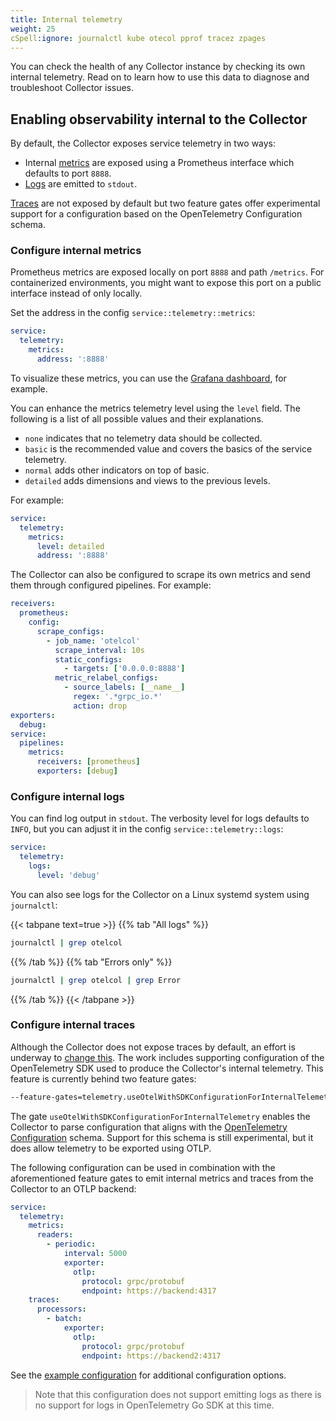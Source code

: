 ```yaml
---
title: Internal telemetry
weight: 25
cSpell:ignore: journalctl kube otecol pprof tracez zpages
---
```


You can check the health of any Collector instance by checking its own internal
telemetry. Read on to learn how to use this data to diagnose and troubleshoot
Collector issues.

## Enabling observability internal to the Collector

By default, the Collector exposes service telemetry in two ways:

- Internal [metrics](#configure-internal-metrics) are exposed using a Prometheus
  interface which defaults to port `8888`.
- [Logs](#configure-internal-logs) are emitted to `stdout`.

[Traces](#configure-internal-traces) are not exposed by default but two feature gates
offer experimental support for a configuration based on the OpenTelemetry
Configuration schema.

### Configure internal metrics

Prometheus metrics are exposed locally on port `8888` and path `/metrics`. For
containerized environments, you might want to expose this port on a public
interface instead of only locally.

Set the address in the config `service::telemetry::metrics`:

```yaml
service:
  telemetry:
    metrics:
      address: ':8888'
```

To visualize these metrics, you can use the
[Grafana dashboard](https://grafana.com/grafana/dashboards/15983-opentelemetry-collector/),
for example.

You can enhance the metrics telemetry level using the `level` field. The
following is a list of all possible values and their explanations.

- `none` indicates that no telemetry data should be collected.
- `basic` is the recommended value and covers the basics of the service
  telemetry.
- `normal` adds other indicators on top of basic.
- `detailed` adds dimensions and views to the previous levels.

For example:

```yaml
service:
  telemetry:
    metrics:
      level: detailed
      address: ':8888'
```

The Collector can also be configured to scrape its own metrics and send them
through configured pipelines. For example:

```yaml
receivers:
  prometheus:
    config:
      scrape_configs:
        - job_name: 'otelcol'
          scrape_interval: 10s
          static_configs:
            - targets: ['0.0.0.0:8888']
          metric_relabel_configs:
            - source_labels: [__name__]
              regex: '.*grpc_io.*'
              action: drop
exporters:
  debug:
service:
  pipelines:
    metrics:
      receivers: [prometheus]
      exporters: [debug]
```

### Configure internal logs

You can find log output in `stdout`. The verbosity level for logs defaults to
`INFO`, but you can adjust it in the config `service::telemetry::logs`:

```yaml
service:
  telemetry:
    logs:
      level: 'debug'
```

You can also see logs for the Collector on a Linux systemd system using
`journalctl`:

{{< tabpane text=true >}} {{% tab "All logs" %}}

```sh
journalctl | grep otelcol
```

{{% /tab %}} {{% tab "Errors only" %}}

```sh
journalctl | grep otelcol | grep Error
```

{{% /tab %}} {{< /tabpane >}}

### Configure internal traces

Although the Collector does not expose traces by default, an effort is underway
to
[change this](https://github.com/open-telemetry/opentelemetry-collector/issues/7532).
The work includes supporting configuration of the OpenTelemetry SDK used to
produce the Collector's internal telemetry. This feature is currently behind two
feature gates:

```sh
--feature-gates=telemetry.useOtelWithSDKConfigurationForInternalTelemetry
```

The gate `useOtelWithSDKConfigurationForInternalTelemetry` enables the Collector
to parse configuration that aligns with the
[OpenTelemetry Configuration](https://github.com/open-telemetry/opentelemetry-configuration)
schema. Support for this schema is still experimental, but it does allow
telemetry to be exported using OTLP.

The following configuration can be used in combination with the aforementioned
feature gates to emit internal metrics and traces from the Collector to an OTLP
backend:

```yaml
service:
  telemetry:
    metrics:
      readers:
        - periodic:
            interval: 5000
            exporter:
              otlp:
                protocol: grpc/protobuf
                endpoint: https://backend:4317
    traces:
      processors:
        - batch:
            exporter:
              otlp:
                protocol: grpc/protobuf
                endpoint: https://backend2:4317
```

See the
[example configuration](https://github.com/open-telemetry/opentelemetry-configuration/blob/main/examples/kitchen-sink.yaml)
for additional configuration options.

> Note that this configuration does not support emitting logs as there is no
> support for logs in OpenTelemetry Go SDK at this time.

